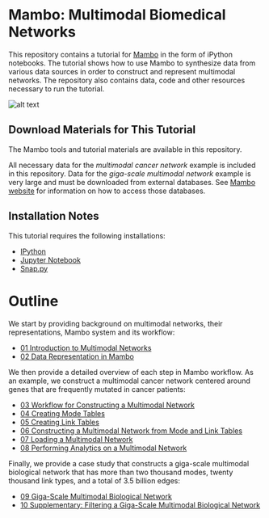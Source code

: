 Mambo: Multimodal Biomedical Networks
=====================================

This repository contains a tutorial for [Mambo](http://snap.stanford.edu/mambo) in the form of iPython notebooks. The tutorial shows how to use Mambo to synthesize data from various data sources in order to construct and represent multimodal networks. The repository also contains data, code and other resources necessary to run the tutorial.

![alt text](http://snap.stanford.edu/mambo/mambo-multimodal.png)

Download Materials for This Tutorial
------------------------------------

The Mambo tools and tutorial materials are available in this repository. 

All necessary data for the *multimodal cancer network* example is included in this repository. Data for the *giga-scale multimodal network* example is very large and must be downloaded from external databases. See [Mambo website](http://snap.stanford.edu/mambo) for information on how to access those databases. 

Installation Notes
------------------

This tutorial requires the following installations:

- [IPython](http://ipython.readthedocs.org/en/stable/)
- [Jupyter Notebook](http://jupyter.org)
- [Snap.py](https://snap.stanford.edu/snappy/)


Outline
=======

We start by providing background on multimodal networks, their representations, Mambo system and its workflow:

- [01 Introduction to Multimodal Networks](01%20Introduction%20to%20Multimodal%20Networks.ipynb)
- [02 Data Representation in Mambo](02%20Data%20Representation%20in%20Mambo.ipynb)

We then provide a detailed overview of each step in Mambo workflow. As an example, we construct a multimodal cancer network centered around genes that are frequently mutated in cancer patients:

- [03 Workflow for Constructing a Multimodal Network](03%20Workflow%20for%20Constructing%20a%20Multimodal%20Network.ipynb)
- [04 Creating Mode Tables](04%20Creating%20Mode%20Tables.ipynb)
- [05 Creating Link Tables](05%20Creating%20Link%20Tables.ipynb)
- [06 Constructing a Multimodal Network from Mode and Link Tables](06%20Constructing%20a%20Multimodal%20Network%20from%20Mode%20and%20Link%20Tables.ipynb)
- [07 Loading a Multimodal Network](07%20Loading%20a%20Multimodal%20Network.ipynb)
- [08 Performing Analytics on a Multimodal Network](08%20Performing%20Analytics%20on%20a%20Multimodal%20Network.ipynb)

Finally, we provide a case study that constructs a giga-scale multimodal biological network that has more than two thousand modes, twenty thousand link types, and a total of 3.5 billion edges:

- [09 Giga-Scale Multimodal Biological Network](09%20Giga-Scale%20Multimodal%20Biological%20Network.ipynb)
- [10 Supplementary: Filtering a Giga-Scale Multimodal Biological Network](10%20Supplementary%20-%20Filtering%20a%20Giga-Scale%20Multimodal%20Biological%20Network.ipynb)